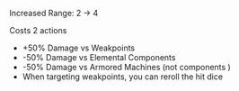 Increased Range: 2 -> 4

Costs 2 actions

- +50% Damage vs Weakpoints
- -50% Damage vs Elemental Components
- -50% Damage vs Armored Machines (not components )
- When targeting weakpoints, you can reroll the hit dice